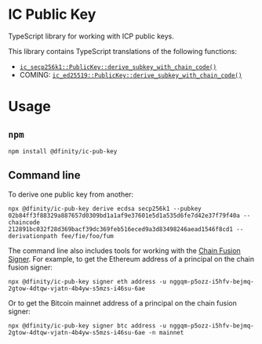 # IC Public Key

TypeScript library for working with ICP public keys.

This library contains TypeScript translations of the following functions:

- [`ic_secp256k1::PublicKey::derive_subkey_with_chain_code()`](https://docs.rs/ic-secp256k1/0.1.0/ic_secp256k1/struct.PublicKey.html#method.derive_subkey_with_chain_code)
- COMING: [`ic_ed25519::PublicKey::derive_subkey_with_chain_code()`](https://docs.rs/ic-ed25519/0.2.0/ic_ed25519/struct.PublicKey.html#method.derive_subkey_with_chain_code)

# Usage

## `npm`

```
npm install @dfinity/ic-pub-key
```

## Command line

To derive one public key from another:

```
npx @dfinity/ic-pub-key derive ecdsa secp256k1 --pubkey 02b84ff3f88329a887657d0309bd1a1af9e37601e5d1a535d6fe7d42e37f79f40a --chaincode 212891bc032f28d369bacf39dc369feb516eced9a3d83498246aead1546f8cd1 --derivationpath fee/fie/foo/fum
```

The command line also includes tools for working with the [Chain Fusion Signer](https://github.com/dfinity/chain-fusion-signer). For example, to get the Ethereum address of a principal on the chain fusion signer:

```
npx @dfinity/ic-pub-key signer eth address -u nggqm-p5ozz-i5hfv-bejmq-2gtow-4dtqw-vjatn-4b4yw-s5mzs-i46su-6ae
```

Or to get the Bitcoin mainnet address of a principal on the chain fusion signer:

```
npx @dfinity/ic-pub-key signer btc address -u nggqm-p5ozz-i5hfv-bejmq-2gtow-4dtqw-vjatn-4b4yw-s5mzs-i46su-6ae -n mainnet
```
